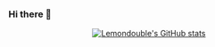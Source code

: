 ### Hi there 👋

<div align=center>

[![Lemondouble's GitHub stats](https://github-readme-stats.vercel.app/api?username=Lemondouble)](https://github.com/anuraghazra/github-readme-stats)


<!--
**LemonDouble/Lemondouble** is a ✨ _special_ ✨ repository because its `README.md` (this file) appears on your GitHub profile.

Here are some ideas to get you started:

- 🔭 I’m currently working on ...
- 🌱 I’m currently learning ...
- 👯 I’m looking to collaborate on ...
- 🤔 I’m looking for help with ...
- 💬 Ask me about ...
- 📫 How to reach me: ...
- 😄 Pronouns: ...
- ⚡ Fun fact: ...
-->
